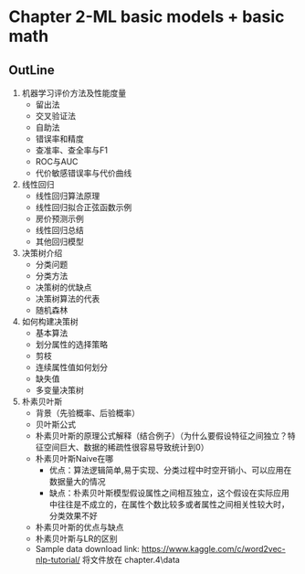 # Chapter 2-ML basic models + basic math
## OutLine
1. 机器学习评价方法及性能度量
	- 留出法
	- 交叉验证法
	- 自助法
	- 错误率和精度
	- 查准率、查全率与F1
	- ROC与AUC
	- 代价敏感错误率与代价曲线
2. 线性回归
	- 线性回归算法原理
	- 线性回归拟合正弦函数示例
	- 房价预测示例
	- 线性回归总结
	- 其他回归模型
3. 决策树介绍
	- 分类问题
	- 分类方法
	- 决策树的优缺点
	- 决策树算法的代表
	- 随机森林
4. 如何构建决策树
	- 基本算法
	- 划分属性的选择策略
	- 剪枝
	- 连续属性值如何划分
	- 缺失值
	- 多变量决策树
5. 朴素贝叶斯
	- 背景（先验概率、后验概率）
	- 贝叶斯公式
	- 朴素贝叶斯的原理公式解释（结合例子）（为什么要假设特征之间独立？特征空间巨大、数据的稀疏性很容易导致统计到0）
	- 朴素贝叶斯Naive在哪
		- 优点：算法逻辑简单,易于实现、分类过程中时空开销小、可以应用在数据量大的情况
		- 缺点：朴素贝叶斯模型假设属性之间相互独立，这个假设在实际应用中往往是不成立的，在属性个数比较多或者属性之间相关性较大时，分类效果不好
	- 朴素贝叶斯的优点与缺点
	- 朴素贝叶斯与LR的区别
	- Sample data download link: https://www.kaggle.com/c/word2vec-nlp-tutorial/ 将文件放在 chapter.4\data

